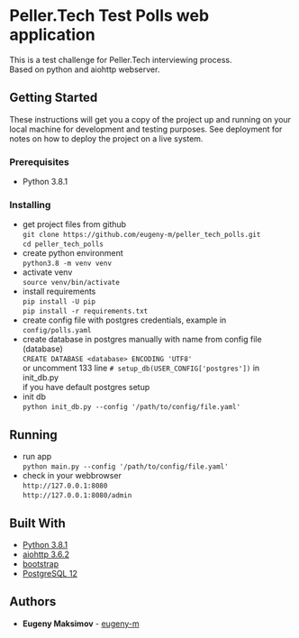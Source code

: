 # Peller.Tech Test Polls web application

This is a test challenge for Peller.Tech interviewing process.  
Based on python and aiohttp webserver.

## Getting Started

These instructions will get you a copy of the project up and running on your local machine for development and testing purposes. See deployment for notes on how to deploy the project on a live system.

### Prerequisites

* Python 3.8.1

### Installing

* get project files from github  
`git clone https://github.com/eugeny-m/peller_tech_polls.git`  
`cd peller_tech_polls`
* create python environment  
`python3.8 -m venv venv`
* activate venv  
`source venv/bin/activate`
* install requirements  
`pip install -U pip`  
`pip install -r requirements.txt`
* create config file with postgres credentials, example in `config/polls.yaml`
* create database in postgres manually with name from config file (database)  
`CREATE DATABASE <database> ENCODING 'UTF8'`  
or uncomment 133 line `# setup_db(USER_CONFIG['postgres'])` in init_db.py  
if you have default postgres setup
* init db  
`python init_db.py --config '/path/to/config/file.yaml'`

## Running

* run app  
`python main.py --config '/path/to/config/file.yaml'`
* check in your webbrowser  
`http://127.0.0.1:8080`  
`http://127.0.0.1:8080/admin`

## Built With

* [Python 3.8.1](https://www.python.org)
* [aiohttp 3.6.2](https://github.com/aio-libs/aiohttp)
* [bootstrap](https://getbootstrap.com)
* [PostgreSQL 12](https://www.postgresql.org)

## Authors

* **Eugeny Maksimov** -  [eugeny-m](https://github.com/eugeny-m)  
